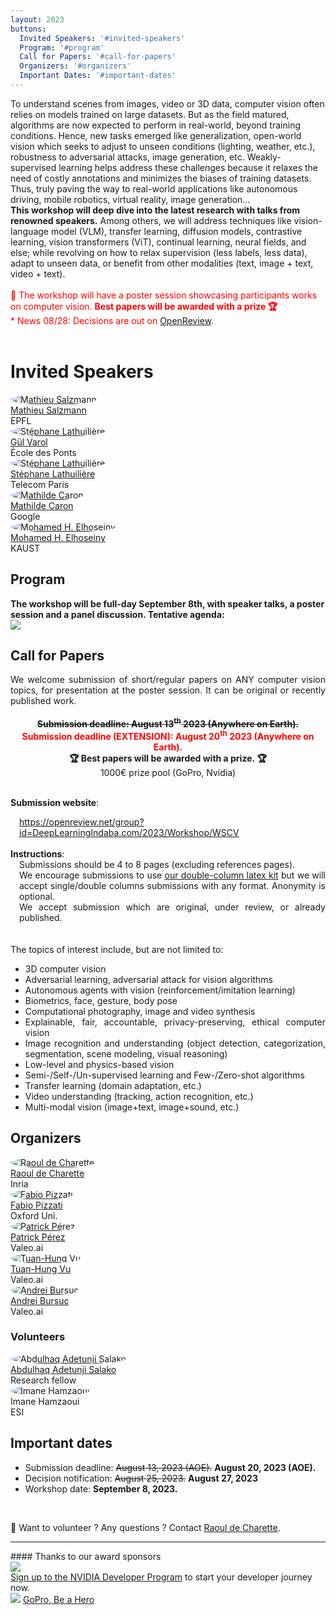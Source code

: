 ```yaml
---
layout: 2023
buttons:
  Invited Speakers: '#invited-speakers'
  Program: '#program'
  Call for Papers: '#call-for-papers'
  Organizers: '#organizers'
  Important Dates: '#important-dates'
---
```


<!-- # Overview -->
<div class="workshopdesc">
To understand scenes from images, video or 3D data, computer vision often relies on models trained on large datasets. But as the field matured, algorithms are now expected to perform in real-world, beyond training conditions. Hence, new tasks emerged like generalization, open-world vision which seeks to adjust to unseen conditions (lighting, weather, etc.), robustness to adversarial attacks, image generation, etc. Weakly-supervised learning helps address these challenges because it relaxes the need of costly annotations and minimizes the biases of training datasets. Thus, truly paving the way to real-world applications like autonomous driving, mobile robotics, virtual reality, image generation...<br>
<b>This workshop will deep dive into the latest research with talks from renowned speakers.</b> Among others, we will address techniques like vision-language model (VLM), transfer learning, diffusion models, contrastive learning, vision transformers (ViT), continual learning, neural fields, and else; while revolving on how to relax supervision (less labels, less data), adapt to unseen data, or benefit from other modalities (text, image + text, video + text).
<br>
<br>


<!-- <div style="text-align: center;">
<a href="#call-for-papers" style="display: inline-block; padding: 10px; margin-left: auto; margin-right: auto; background-color: red; color: white; font-weight: bolder; border-radius: 10px;">Submit your work 📜 (Deadline: August 20th)</a>
</div> -->
<span style="color: red;">
📢 The workshop will have a poster session showcasing participants works on computer vision. <b>Best papers will be awarded with a prize 🏆</b><br/>
* News 08/28: Decisions are out on <a href="https://openreview.net/group?id=DeepLearningIndaba.com/2023/Workshop/WSCV" target="_blank">OpenReview</a>.<br>
<!-- * News 08/20: Submissions are closed.<br>
* News 08/14: Paper submission deadline is extended to August 20th.<br>
* News 08/01: Submission website is open.-->
</span>
<br> 
<!-- <em>Remote access details will be added here close to the event.</em><br>

 <div class="live">
  The recording is available:<br>
  <a href="https://www.youtube.com/watch?v=12bSyGYJkgA" target="_blank">Workshop on Weakly Supervised Computer-Vision</a>
 </div>
 -->
</div>

# Invited Speakers
<div class="speakers">
  <div class="speaker">
    <a href="https://people.epfl.ch/mathieu.salzmann" target="_blank">
    <img alt="Mathieu Salzmann" src="/assets/imgs/people/mathieu_salzmann.jpg" style ="border-radius: 50%; object-fit: cover; width = 100%; aspect-ratio: 1;">
    <br>
    Mathieu Salzmann</a><br>
    EPFL
  </div>
  <div class="speaker">
    <a href="https://imagine.enpc.fr/~varolg/" target="_blank">
    <img alt="Stéphane Lathuilière" src="/assets/imgs/people/gul_varol.jpg" style ="border-radius: 50%; object-fit: cover; width = 100%; aspect-ratio: 1;">
    <br>
    Gül Varol</a><br>
    École des Ponts
  </div>
  <div class="speaker">
    <a href="https://stelat.eu/" target="_blank">
    <img alt="Stéphane Lathuilière" src="/assets/imgs/people/stephane_lathuiliere.jpg" style ="border-radius: 50%; object-fit: cover; width = 100%; aspect-ratio: 1;">
    <br>
    Stéphane Lathuilière</a><br>
    Telecom Paris
  </div>
  <div class="speaker">
    <a href="https://scholar.google.com/citations?user=eiB0s-kAAAAJ" target="_blank">
    <img alt="Mathilde Caron" src="/assets/imgs/people/mathilde_caron.jpg" style ="border-radius: 50%; object-fit: cover; width = 100%; aspect-ratio: 1;">
    <br>
    Mathilde Caron</a><br>
    Google
  </div>
  <div class="speaker">
    <a href="https://www.mohamed-elhoseiny.com" target="_blank">
    <img alt="Mohamed H. Elhoseiny" src="/assets/imgs/people/mohamed-h-elhoseiny.jpg" style ="border-radius: 50%; object-fit: cover; width = 100%; aspect-ratio: 1;">
    <br>
    Mohamed H. Elhoseiny</a><br>
    KAUST
  </div>
</div>

## Program
**The workshop will be full-day September 8th, with speaker talks, a poster session and a panel discussion. Tentative agenda:**<br>
<img src="/assets/imgs/program_wip.png">


## Call for Papers



<div style="text-align: justify">
We welcome submission of short/regular papers on ANY computer vision topics, for presentation at the poster session.
It can be original or recently published work.<br>
<br>

<div style="text-align: center;">
<span style="text-decoration: line-through;"><b>Submission deadline: August 13<sup>th</sup> 2023 (Anywhere on Earth).</b></span><br>
<span style="color: red;"><b>Submission deadline (EXTENSION): August 20<sup>th</sup> 2023 (Anywhere on Earth).</b></span><br>
<b>🏆&nbsp;Best papers will be awarded with a prize.&nbsp;🏆</b><br>1000€ prize pool (GoPro, Nvidia)<br><br>
</div>

<b>Submission website</b>: <br>
<div style="margin-left: 1em">
  <a href="https://openreview.net/group?id=DeepLearningIndaba.com/2023/Workshop/WSCV" target="_blank">https://openreview.net/group?id=DeepLearningIndaba.com/2023/Workshop/WSCV</a>
</div><br>
<!--
<span style="color:  red;">Please submit pdf of your work on CMT: <a href="https://cmt3.research.microsoft.com/WSCV2023/" target="_blank">https://cmt3.research.microsoft.com/WSCV2023/</a><br>
<b>Deadline is extended to August 7<sup>th</sup> (11:59pm AOE).</b></span><br>
//-->
<b>Instructions</b>:<br>
<div style="margin-left: 1em;">
Submissions should be 4 to 8 pages (excluding references pages).<br>
We encourage submissions to use <a href="assets/latex/WSCV2023.zip" target="_blank">our double-column latex kit</a> but we will accept single/double columns submissions with any format. Anonymity is optional.<br>
We accept submission which are original, under review, or already published.
</div>
<br>
<br>
The topics of interest include, but are not limited to:

  <ul>
    <li>3D computer vision</li>
    <li>Adversarial learning, adversarial attack for vision algorithms</li>
    <li>Autonomous agents with vision (reinforcement/imitation learning)</li>
    <li>Biometrics, face, gesture, body pose</li>
    <li>Computational photography, image and video synthesis</li>   
    <li>Explainable, fair, accountable, privacy-preserving, ethical computer vision</li>
    <li>Image recognition and understanding (object detection, categorization, segmentation, scene modeling, visual reasoning)</li>
    <li>Low-level and physics-based vision</li>
    <li>Semi-/Self-/Un-supervised learning and Few-/Zero-shot algorithms</li>
    <li>Transfer learning (domain adaptation, etc.)</li>
    <li>Video understanding (tracking, action recognition, etc.)</li>
    <li>Multi-modal vision (image+text, image+sound, etc.)</li>
  </ul>
</div>

<!-- <span style="color: red;">************ ADD PDF online ************</span> -->
<!-- <a href="https://drive.google.com/file/d/1ktqInynvEBldBYn-bg9SfZXjU5EWb-L7/view?usp=sharing" target="_blank">PDF version</a> //-->

## Organizers
<div class="organizers e2023">
  <div class="organizer">
    <a target="_blank" href="https://team.inria.fr/rits/membres/raoul-de-charette/">
    <img alt="Raoul de Charette" src="/assets/imgs/people/raoul_de-charette.png" style ="border-radius: 50%; object-fit: cover; width = 100%; aspect-ratio: 1;">
    <br>
    Raoul de Charette</a><br>
    Inria
  </div>

  <div class="organizer">
    <a target="_blank" href="https://fabvio.github.io/">
    <img alt="Fabio Pizzati" src="/assets/imgs/people/fabio_pizzati.png" style ="border-radius: 50%; object-fit: cover; width = 100%; aspect-ratio: 1;">
    <br>
    Fabio Pizzati</a><br>
    Oxford Uni.
  </div>

  <div class="organizer">
    <a target="_blank" href="https://ptrckprz.github.io/">
    <img alt="Patrick Pérez" src="/assets/imgs/people/patrick_perez.jpg" style ="border-radius: 50%; object-fit: cover; width = 100%; aspect-ratio: 1;">
    <br>
    Patrick Pérez</a><br>
    Valeo.ai
  </div>

  <div class="organizer">
    <a target="_blank" href="https://tuanhungvu.github.io/">
    <img alt="Tuan-Hung Vu" src="/assets/imgs/people/tuan-hung_vu.jpg" style ="border-radius: 50%; object-fit: cover; width = 100%; aspect-ratio: 1;">
    <br>
    Tuan-Hung Vu</a><br>
    Valeo.ai
  </div>

  <div class="organizer">
    <a target="_blank" href="https://abursuc.github.io/">
    <img alt="Andrei Bursuc" src="/assets/imgs/people/andrei_bursuc.jpg" style ="border-radius: 50%; object-fit: cover; width = 100%; aspect-ratio: 1;">
    <br>
    Andrei Bursuc</a><br>
    Valeo.ai
  </div>
</div>

<h3>Volunteers</h3>
<div class="volunteers e2023">
  <div class="volunteer">
    <a href="https://www.linkedin.com/in/abdulhaq-adetunji-salako-9452b4122" target="_blank">
    <img alt="Abdulhaq Adetunji Salako" src="/assets/imgs/people/abdulhaq_adetunji_salako.jpg" style ="border-radius: 50%; object-fit: cover; width = 100%; aspect-ratio: 1;">
    <br>
    Abdulhaq Adetunji Salako</a><br>
    Research fellow
  </div>
  <div class="volunteer">
    <img alt="Imane Hamzaoui" src="/assets/imgs/people/imane_hamzaoui.png" style ="border-radius: 50%; object-fit: cover; width = 100%; aspect-ratio: 1;">
    <br>
    Imane Hamzaoui<br>
    ESI
  </div>
</div>

## Important dates
- Submission deadline: <s>August 13, 2023 (AOE).</s> <strong>August 20, 2023 (AOE).</strong>
- Decision notification: <s>August 25, 2023.</s> <strong>August 27, 2023</strong>
- Workshop date: <strong>September 8, 2023.</strong><br>
<br>

📢 Want to volunteer ? Any questions ? Contact <a href="https://team.inria.fr/rits/membres/raoul-de-charette/">Raoul de Charette</a>.


<hr>
#### Thanks to our award sponsors
<div class="sponsors">
  <div class="sponsor">
    <img src="assets/imgs/sponsor_nvidia.png"> 
    <div class="headline"><a href="https://developer.nvidia.com/developer-program/?ncid=ref-dev-171762-inria" target="_blank">Sign up to the NVIDIA Developer Program</a> to start your developer journey now.</div>
  </div>
  <div class="sponsor">
    <img src="assets/imgs/sponsor_gopro.png">  <a href="https://www.gopro.com" target="_blank">GoPro, Be a Hero</a>
  </div>
</div>
